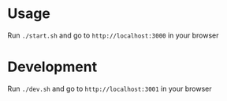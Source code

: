 # Usage

Run `./start.sh` and go to `http://localhost:3000` in your browser

# Development

Run `./dev.sh` and go to `http://localhost:3001` in your browser
